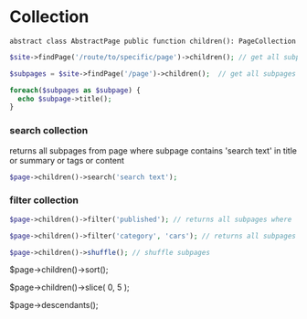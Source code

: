 # Collection

`
abstract class AbstractPage public function children(): PageCollection
`

```php
$site->findPage('/route/to/specific/page')->children(); // get all subpages from '/route/to/specific/page'
```

```php
$subpages = $site->findPage('/page')->children();  // get all subpages from '/page'

foreach($subpages as $subpage) {
  echo $subpage->title();
}
```
### search collection

returns all subpages from page where subpage contains 'search text' in title or summary or tags or content

```php
$page->children()->search('search text');
```

### filter collection

```php
$page->children()->filter('published'); // returns all subpages where 'published' is 'true'
```

```php
$page->children()->filter('category', 'cars'); // returns all subpages where 'category' is 'cars'
```

```php
$page->children()->shuffle(); // shuffle subpages
```

$page->children()->sort();

$page->children()->slice( 0, 5 );

$page->descendants();
